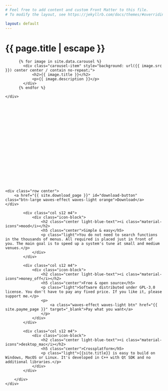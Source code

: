 ```yaml
---
# Feel free to add content and custom Front Matter to this file.
# To modify the layout, see https://jekyllrb.com/docs/themes/#overriding-theme-defaults

layout: default
---
```



<h1 class="page-title">{{ page.title | escape }}</h1>

<div class="section">
    <div class="row">
          <div class="carousel carousel-slider center" data-indicators="true" data-namespace="DIVcarouselcarousel-slider1" style="height: 400px;">
          <div class="carousel-fixed-item center with-indicators">
          </div>
          
          {% for image in site.data.carousel %}
            <div class="carousel-item" style="background: url({{ image.src }}) center center / contain no-repeat;">
                <h2>{{ image.title }}</h2>
                <p>{{ image.description }}</p>
            </div>
          {% endfor %}
          
    </div>
</div>

    <div class="row center">
        <a href="{{ site.download_page }}" id="download-button" class="btn-large waves-effect waves-light orange">Download</a>
    </div>
    
  <div class="container">
    <div class="section">
        <div class="row">
            
            <div class="col s12 m4">
                <div class="icon-block">
                    <h2 class="center light-blue-text"><i class="material-icons">mood</i></h2>
                    <h5 class="center">Simple & easy</h5>
                    <p class="light">You do not need to search functions in the thousands of menus. All required is placed just in front of you. The main goal is to speed up a system's tune at small and medium venues.</p>
                </div>
            </div>
        
            <div class="col s12 m4">
                <div class="icon-block">
                    <h2 class="center light-blue-text"><i class="material-icons">money_off</i></h2>
                    <h5 class="center">Free & open source</h5>
                    <p class="light">Software distributed under GPL-3.0 license. You don't have to pay any fixed price. If you like it, please support me.</p>
                    <p>
                        <a class="waves-effect waves-light btn" href="{{ site.payme_page }}" target="_blank">Pay what you want</a>
                    </p>
                </div>
            </div>            

            <div class="col s12 m4">
                <div class="icon-block">
                    <h2 class="center light-blue-text"><i class="material-icons">desktop_mac</i></h2>
                    <h5 class="center">Crossplatform</h5>
                    <p class="light">{{site.title}} is easy to build on Windows, MacOS or Linux. It's developed in C++ with Qt SDK and no additional libraries.</p>
                </div>
            </div>
            
        </div>
    </div>
  </div>